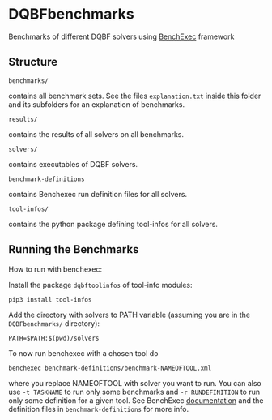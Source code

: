 # DQBFbenchmarks
Benchmarks of different DQBF solvers using [BenchExec](https://github.com/sosy-lab/benchexec) framework

## Structure
```
benchmarks/
```
contains all benchmark sets. See the files `explanation.txt` inside this folder and its subfolders for an explanation of benchmarks.

```
results/
```
contains the results of all solvers on all benchmarks.

```
solvers/
```
contains executables of DQBF solvers.

```
benchmark-definitions
```
contains Benchexec run definition files for all solvers.

```
tool-infos/
```
contains the python package defining tool-infos for all solvers.

## Running the Benchmarks
How to run with benchexec:

Install the package `dqbftoolinfos` of tool-info modules:
```
pip3 install tool-infos
```

Add the directory with solvers to PATH variable (assuming you are in the `DQBFbenchmarks/` directory):
```
PATH=$PATH:$(pwd)/solvers
```

To now run benchexec with a chosen tool do
```
benchexec benchmark-definitions/benchmark-NAMEOFTOOL.xml
```
where you replace NAMEOFTOOL with solver you want to run. You can also use `-t TASKNAME` to run only some benchmarks and `-r RUNDEFINITION` to run only some definition for a given tool. See BenchExec [documentation](https://github.com/sosy-lab/benchexec/blob/master/doc/INDEX.md) and the definition files in `benchmark-definitions` for more info.